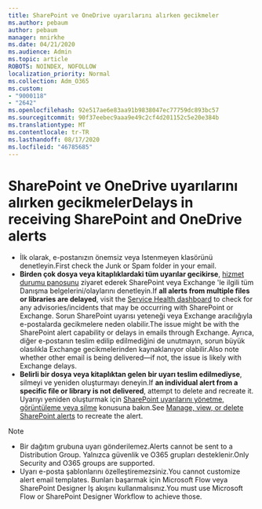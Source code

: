 ```yaml
---
title: SharePoint ve OneDrive uyarılarını alırken gecikmeler
ms.author: pebaum
author: pebaum
manager: mnirkhe
ms.date: 04/21/2020
ms.audience: Admin
ms.topic: article
ROBOTS: NOINDEX, NOFOLLOW
localization_priority: Normal
ms.collection: Adm_O365
ms.custom:
- "9000118"
- "2642"
ms.openlocfilehash: 92e517ae6e83aa91b9838047ec77759dc893bc57
ms.sourcegitcommit: 90f37eebec9aaa9e49c2cf4d201152c5e20e384b
ms.translationtype: MT
ms.contentlocale: tr-TR
ms.lasthandoff: 08/17/2020
ms.locfileid: "46785685"
---
```

# <a name="delays-in-receiving-sharepoint-and-onedrive-alerts"></a><span data-ttu-id="07aba-102">SharePoint ve OneDrive uyarılarını alırken gecikmeler</span><span class="sxs-lookup"><span data-stu-id="07aba-102">Delays in receiving SharePoint and OneDrive alerts</span></span>

- <span data-ttu-id="07aba-103">İlk olarak, e-postanızın önemsiz veya Istenmeyen klasörünü denetleyin.</span><span class="sxs-lookup"><span data-stu-id="07aba-103">First check the Junk or Spam folder in your email.</span></span>
- <span data-ttu-id="07aba-104">**Birden çok dosya veya kitaplıklardaki tüm uyarılar gecikirse**, [hizmet durumu panosunu](https://portal.office.com/adminportal/home?ref=/servicehealth) ziyaret ederek SharePoint veya Exchange 'le ilgili tüm Danışma belgelerini/olaylarını denetleyin.</span><span class="sxs-lookup"><span data-stu-id="07aba-104">If **all alerts from multiple files or libraries are delayed**, visit the [Service Health dashboard](https://portal.office.com/adminportal/home?ref=/servicehealth) to check for any advisories/incidents that may be occurring with SharePoint or Exchange.</span></span> <span data-ttu-id="07aba-105">Sorun SharePoint uyarısı yeteneği veya Exchange aracılığıyla e-postalarda gecikmelere neden olabilir.</span><span class="sxs-lookup"><span data-stu-id="07aba-105">The issue might be with the SharePoint alert capability or delays in emails through Exchange.</span></span> <span data-ttu-id="07aba-106">Ayrıca, diğer e-postanın teslim edilip edilmediğini de unutmayın, sorun büyük olasılıkla Exchange gecikmelerinden kaynaklanıyor olabilir.</span><span class="sxs-lookup"><span data-stu-id="07aba-106">Also note whether other email is being delivered—if not, the issue is likely with Exchange delays.</span></span>
- <span data-ttu-id="07aba-107">**Belirli bir dosya veya kitaplıktan gelen bir uyarı teslim edilmediyse**, silmeyi ve yeniden oluşturmayı deneyin.</span><span class="sxs-lookup"><span data-stu-id="07aba-107">If **an individual alert from a specific file or library is not delivered**, attempt to delete and recreate it.</span></span> <span data-ttu-id="07aba-108">Uyarıyı yeniden oluşturmak için [SharePoint uyarılarını yönetme, görüntüleme veya silme](https://support.microsoft.com/office/99dfb19c-9a90-4a8c-aba1-aa8c8afb0de2) konusuna bakın.</span><span class="sxs-lookup"><span data-stu-id="07aba-108">See [Manage, view, or delete SharePoint alerts](https://support.microsoft.com/office/99dfb19c-9a90-4a8c-aba1-aa8c8afb0de2) to recreate the alert.</span></span>

> [!NOTE]
> - <span data-ttu-id="07aba-109">Bir dağıtım grubuna uyarı gönderilemez.</span><span class="sxs-lookup"><span data-stu-id="07aba-109">Alerts cannot be sent to a Distribution Group.</span></span> <span data-ttu-id="07aba-110">Yalnızca güvenlik ve O365 grupları desteklenir.</span><span class="sxs-lookup"><span data-stu-id="07aba-110">Only Security and O365 groups are supported.</span></span>
> - <span data-ttu-id="07aba-111">Uyarı e-posta şablonlarını özelleştiremezsiniz.</span><span class="sxs-lookup"><span data-stu-id="07aba-111">You cannot customize alert email templates.</span></span> <span data-ttu-id="07aba-112">Bunları başarmak için Microsoft Flow veya SharePoint Designer Iş akışını kullanmalısınız.</span><span class="sxs-lookup"><span data-stu-id="07aba-112">You must use Microsoft Flow or SharePoint Designer Workflow to achieve those.</span></span>
